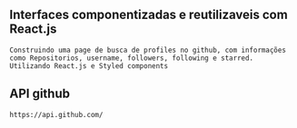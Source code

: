   ## Interfaces componentizadas e reutilizaveis com React.js
	Construindo uma page de busca de profiles no github, com informações como Repositorios, username, followers, following e starred.
	Utilizando React.js e Styled components

  ## API github
  	https://api.github.com/
